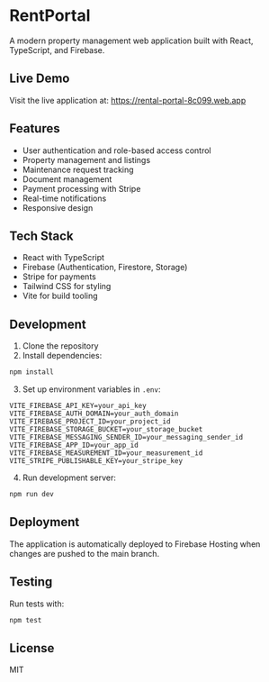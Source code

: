# RentPortal

A modern property management web application built with React, TypeScript, and Firebase.

## Live Demo
Visit the live application at: https://rental-portal-8c099.web.app

## Features
- User authentication and role-based access control
- Property management and listings
- Maintenance request tracking
- Document management
- Payment processing with Stripe
- Real-time notifications
- Responsive design

## Tech Stack
- React with TypeScript
- Firebase (Authentication, Firestore, Storage)
- Stripe for payments
- Tailwind CSS for styling
- Vite for build tooling

## Development
1. Clone the repository
2. Install dependencies:
```bash
npm install
```
3. Set up environment variables in `.env`:
```
VITE_FIREBASE_API_KEY=your_api_key
VITE_FIREBASE_AUTH_DOMAIN=your_auth_domain
VITE_FIREBASE_PROJECT_ID=your_project_id
VITE_FIREBASE_STORAGE_BUCKET=your_storage_bucket
VITE_FIREBASE_MESSAGING_SENDER_ID=your_messaging_sender_id
VITE_FIREBASE_APP_ID=your_app_id
VITE_FIREBASE_MEASUREMENT_ID=your_measurement_id
VITE_STRIPE_PUBLISHABLE_KEY=your_stripe_key
```
4. Run development server:
```bash
npm run dev
```

## Deployment
The application is automatically deployed to Firebase Hosting when changes are pushed to the main branch.

## Testing
Run tests with:
```bash
npm test
```

## License
MIT

